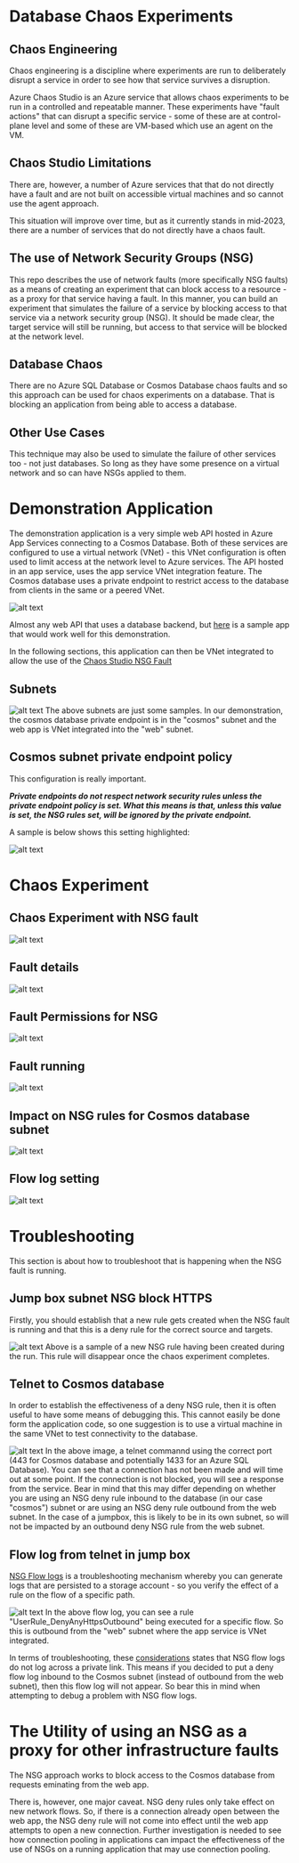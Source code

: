 # Database Chaos Experiments

## Chaos Engineering
Chaos engineering is a discipline where experiments are run to deliberately disrupt a service in order to see how that service survives a disruption.

Azure Chaos Studio is an Azure service that allows chaos experiments to be run in a controlled and repeatable manner. These experiments have "fault actions" that can disrupt a specific service - some of these are at control-plane level and some of these are VM-based which use an agent on the VM.

## Chaos Studio Limitations
There are, however, a number of Azure services that that do not directly have a fault and are not built on accessible virtual machines and so cannot use the agent approach. 

This situation will improve over time, but as it currently stands in mid-2023, there are a number of services that do not directly have a chaos fault.

## The use of Network Security Groups (NSG)
This repo describes the use of network faults (more specifically NSG faults) as a means of creating an experiment that can block access to a resource - as a proxy for that service having a fault. In this manner, you can build an experiment that simulates the failure of a service by blocking access to that service via a network security group (NSG). It should be made clear, the target service will still be running, but access to that service will be blocked at the network level.

## Database Chaos
There are no Azure SQL Database or Cosmos Database chaos faults and so this approach can be used for chaos experiments on a database. That is blocking an application from being able to access a database.

## Other Use Cases
This technique may also be used to simulate the failure of other services too - not just databases. So long as they have some presence on a virtual network and so can have NSGs applied to them.

# Demonstration Application
The demonstration application is a very simple web API hosted in Azure App Services connecting to a Cosmos Database. Both of these services are configured to use a virtual network (VNet) - this VNet configuration is often used to limit access at the network level to Azure services. The API hosted in an app service, uses the app service VNet integration feature. The Cosmos database uses a private endpoint to restrict access to the database from clients in the same or a peered VNet.

![alt text](images/choas-nsg-fault-test-system.png "Demonstration application")

Almost any web API that uses a database backend, but [here](https://github.com/Azure-Samples/nodejs-appsvc-cosmosdb-bottleneck) is a sample app that would work well for this demonstration.

In the following sections, this application can then be VNet integrated to allow the use of the [Chaos Studio NSG Fault](https://learn.microsoft.com/en-us/azure/chaos-studio/chaos-studio-fault-library#network-security-group-set-rules)

## Subnets
![alt text](images/chaos-nsg-subnets.png "Demonstration subnets")
The above subnets are just some samples. In our demonstration, the cosmos database private endpoint is in the "cosmos" subnet and the web app is VNet integrated into the "web" subnet.

## Cosmos subnet private endpoint policy

This configuration is really important. 

 **_Private endpoints do not respect network security rules unless the private endpoint policy is set. What this means is that, unless this value is set, the NSG rules set, will be ignored by the private endpoint._**

A sample is below shows this setting highlighted:

![alt text](images/chaos-nsg-subnet-private-endpoint-policy.png "Subnet private endpoint policy")

# Chaos Experiment
## Chaos Experiment with NSG fault
![alt text](images/chaos-nsg-experiment.png "Experiment overview")

## Fault details
![alt text](images/chaos-nsg-fault-detail.png "NSG Fault Details")

## Fault Permissions for NSG
![alt text](images/chaos-nsg-network-contributor.png "Permissions on NSG")

## Fault running
![alt text](images/chaos-nsg-running.png "NSG Fault now running")

## Impact on NSG rules for Cosmos database subnet
![alt text](images/chaos-nsg-added-deny-rule.png "Added deny rule to Cosmos subnet")

## Flow log setting
![alt text](images/chaos-nsg-flow-log-setting.png "Flow log setting")

# Troubleshooting

This section is about how to troubleshoot that is happening when the NSG fault is running.

## Jump box subnet NSG block HTTPS
Firstly, you should establish that a new rule gets created when the NSG fault is running and that this is a deny rule for the correct source and targets.

![alt text](images/chaos-nsg-deny-jump-https-outbound.png "Jump box deny HTTPS out")
Above is a sample of a new NSG rule having been created during the run. This rule will disappear once the chaos experiment completes.

## Telnet to Cosmos database
In order to establish the effectiveness of a deny NSG rule, then it is often useful to have some means of debugging this. This cannot easily be done form the application code, so one suggestion is to use a virtual machine in the same VNet to test connectivity to the database.

![alt text](images/chaos-nsg-telnet-blocked.png "Telnet to database")
In the above image, a telnet commannd using the correct port (443 for Cosmos database and potentially 1433 for an Azure SQL Database). You can see that a connection has not been made and will time out at some point. If the connection is not blocked, you will see a response from the service. Bear in mind that this may differ depending on whether you are using an NSG deny rule inbound to the database (in our case "cosmos") subnet or are using an NSG deny rule outbound from the web subnet. In the case of a jumpbox, this is likely to be in its own subnet, so will not be impacted by an outbound deny NSG rule from the web subnet.

## Flow log from telnet in jump box
[NSG Flow logs](https://learn.microsoft.com/en-us/azure/network-watcher/network-watcher-nsg-flow-logging-overview) is a troubleshooting mechanism whereby you can generate logs that are persisted to a storage account - so you verify the effect of a rule on the flow of a specific path.

![alt text](images/chaos-nsg-deny-https-flow-log.png "Flow log")
In the above flow log, you can see a rule "UserRule_DenyAnyHttpsOutbound" being executed for a specific flow. So this is outbound from the "web" subnet where the app service is VNet integrated.

In terms of troubleshooting, these [considerations](https://learn.microsoft.com/en-us/azure/network-watcher/network-watcher-nsg-flow-logging-overview#considerations-for-nsg-flow-logs) states that NSG flow logs do not log across a private link. This means if you decided to put a deny flow log inbound to the Cosmos subnet (instead of outbound from the web subnet), then this flow log will not appear. So bear this in mind when attempting to debug a problem with NSG flow logs.

# The Utility of using an NSG as a proxy for other infrastructure faults

The NSG approach works to block access to the Cosmos database from requests eminating from the web app.

There is, however, one major caveat. NSG deny rules only take effect on new network flows. So, if there is a connection already open between the web app, the NSG deny rule will not come into effect until the web app attempts to open a new connection. Further investigation is needed to see how connection pooling in applications can impact the effectiveness of the use of NSGs on a running application that may use connection pooling.
